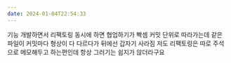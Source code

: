 ```yaml
---
date: 2024-01-04T22:54:33
---
```

기능 개발하면서 리팩토링 동시에 하면 협업하기가 빡셈
커밋 단위로 따라가는데 같은 파일이 커밋마다 형상이 다 다르다가 뒤에선 갑자기 사라짐
저도 리팩토링은 따로 주석으로 메모해두고 하는편인데 항상 그러기는 쉽지가 않더라구요